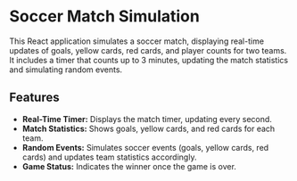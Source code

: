 # Soccer Match Simulation

This React application simulates a soccer match, displaying real-time updates of goals, yellow cards, red cards, and player counts for two teams. It includes a timer that counts up to 3 minutes, updating the match statistics and simulating random events.

## Features

- **Real-Time Timer:** Displays the match timer, updating every second.
- **Match Statistics:** Shows goals, yellow cards, and red cards for each team.
- **Random Events:** Simulates soccer events (goals, yellow cards, red cards) and updates team statistics accordingly.
- **Game Status:** Indicates the winner once the game is over.

